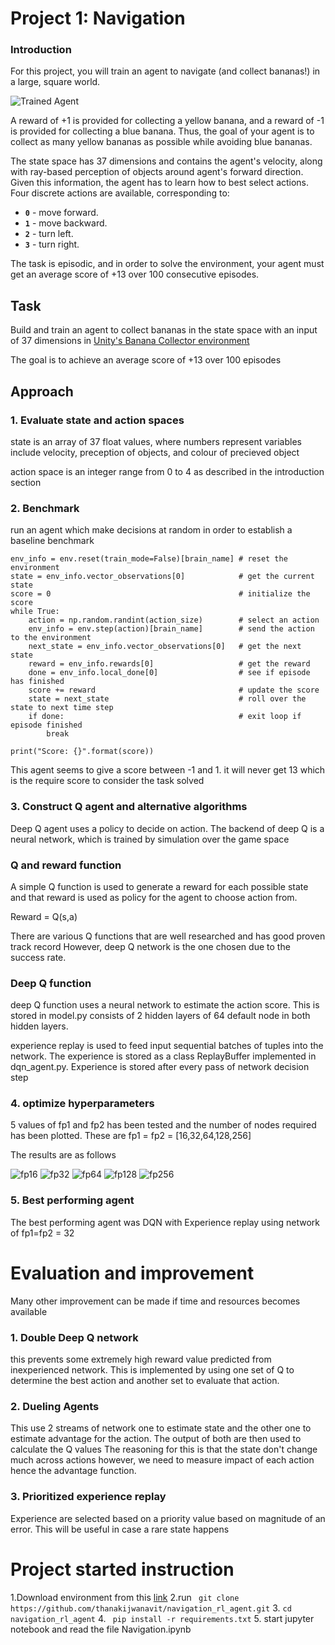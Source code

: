[//]: # (Image References)

[image1]: https://user-images.githubusercontent.com/10624937/42135619-d90f2f28-7d12-11e8-8823-82b970a54d7e.gif "Trained Agent"

# Project 1: Navigation

### Introduction

For this project, you will train an agent to navigate (and collect bananas!) in a large, square world.  

![Trained Agent][image1]

A reward of +1 is provided for collecting a yellow banana, and a reward of -1 is provided for collecting a blue banana.  Thus, the goal of your agent is to collect as many yellow bananas as possible while avoiding blue bananas.  

The state space has 37 dimensions and contains the agent's velocity, along with ray-based perception of objects around agent's forward direction.  Given this information, the agent has to learn how to best select actions.  Four discrete actions are available, corresponding to:
- **`0`** - move forward.
- **`1`** - move backward.
- **`2`** - turn left.
- **`3`** - turn right.

The task is episodic, and in order to solve the environment, your agent must get an average score of +13 over 100 consecutive episodes.

## Task
Build and train an agent to collect bananas in the state space with an input of 37 dimensions in
[Unity's Banana Collector environment](https://github.com/Unity-Technologies/ml-agents/blob/master/docs/Learning-Environment-Examples.md#banana-collector)

The goal is to achieve an average score of +13 over 100 episodes

## Approach

### 1. Evaluate state and action spaces
state is an array of 37 float values, where numbers represent variables include velocity, preception of objects, and colour of precieved object

action space is an integer range from 0 to 4 as described in the introduction section

### 2. Benchmark
run an agent which make decisions at random in order to establish a baseline benchmark
```
env_info = env.reset(train_mode=False)[brain_name] # reset the environment
state = env_info.vector_observations[0]            # get the current state
score = 0                                          # initialize the score
while True:
    action = np.random.randint(action_size)        # select an action
    env_info = env.step(action)[brain_name]        # send the action to the environment
    next_state = env_info.vector_observations[0]   # get the next state
    reward = env_info.rewards[0]                   # get the reward
    done = env_info.local_done[0]                  # see if episode has finished
    score += reward                                # update the score
    state = next_state                             # roll over the state to next time step
    if done:                                       # exit loop if episode finished
        break
    
print("Score: {}".format(score)) 
```
This agent seems to give a score between -1 and 1. it will never get 13 which is the require score to consider the task solved

### 3. Construct Q agent and alternative algorithms

Deep Q agent uses a policy to decide on action. The backend of deep Q is a neural network,
which is trained by simulation over the game space

### Q and reward function
A simple Q function is used to generate a reward for each possible state and that reward is used as policy for the agent to choose action from.

Reward = Q(s,a)

There are various Q functions that are well researched and has good proven track record
However, deep Q network is the one chosen due to the success rate.

### Deep Q function
deep Q function uses a neural network to estimate the action score. This is stored in model.py consists of 2 hidden layers of 64 default node in both hidden layers.

experience replay is used to feed input sequential batches of tuples into the network. The experience is stored as a class ReplayBuffer implemented in dqn_agent.py. Experience is stored after every pass of network decision step

### 4. optimize hyperparameters

5 values of fp1 and fp2 has been tested and the number of nodes required has been plotted.
These are fp1 = fp2 = [16,32,64,128,256]


The results are as follows


![fp16](https://raw.githubusercontent.com/thanakijwanavit/navigation_rl_agent/master/fc16.png)
![fp32](https://raw.githubusercontent.com/thanakijwanavit/navigation_rl_agent/master/fc32.png)
![fp64](https://raw.githubusercontent.com/thanakijwanavit/navigation_rl_agent/master/fc64.png)
![fp128](https://raw.githubusercontent.com/thanakijwanavit/navigation_rl_agent/master/fc128.png)
![fp256](https://raw.githubusercontent.com/thanakijwanavit/navigation_rl_agent/master/fc256.png)


### 5. Best performing agent 

The best performing agent was DQN with Experience replay using network of fp1=fp2 = 32


# Evaluation and improvement

Many other improvement can be made if time and resources becomes available
### 1. Double Deep Q network
this prevents some extremely high reward value predicted from inexperienced network. This is implemented by using one set of Q to determine the best action and another set to evaluate that action.
### 2. Dueling Agents
This use 2 streams of network one to estimate state and the other one to estimate advantage for the action. The output of both are then used to calculate the Q values
The reasoning for this is that the state don't change much across actions however, we need to measure impact of each action hence the advantage function.

### 3. Prioritized experience replay
Experience are selected based on a priority value based on magnitude of an error. This will be useful in case a rare state happens


# Project started instruction

1.Download environment from this [link](https://s3-us-west-1.amazonaws.com/udacity-drlnd/P1/Banana/Banana_Linux.zip)
2.run ``` git clone https://github.com/thanakijwanavit/navigation_rl_agent.git```
3. ```cd navigation_rl_agent```
4. ``` pip install -r requirements.txt```
5. start jupyter notebook and read the file Navigation.ipynb